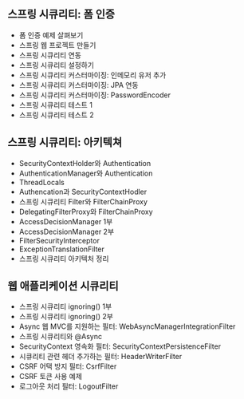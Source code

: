 ## 스프링 시큐리티: 폼 인증

- 폼 인증 예제 살펴보기
- 스프링 웹 프로젝트 만들기
- 스프링 시큐리티 연동
- 스프링 시큐리티 설정하기
- 스프링 시큐리티 커스터마이징: 인메모리 유저 추가
- 스프링 시큐리티 커스터마이징: JPA 연동
- 스프링 시큐리티 커스터마이징: PasswordEncoder
- 스프링 시큐리티 테스트 1
- 스프링 시큐리티 테스트 2

## 스프링 시큐리티: 아키텍쳐

- SecurityContextHolder와 Authentication
- AuthenticationManager와 Authentication
- ThreadLocals
- Authencation과 SecurityContextHodler
- 스프링 시큐리티 Filter와 FilterChainProxy
- DelegatingFilterProxy와 FilterChainProxy
- AccessDecisionManager 1부
- AccessDecisionManager 2부
- FilterSecurityInterceptor
- ExceptionTranslationFilter
- 스프링 시큐리티 아키텍처 정리

## 웹 애플리케이션 시큐리티

- 스프링 시큐리티 ignoring() 1부
- 스프링 시큐리티 ignoring() 2부
- Async 웹 MVC를 지원하는 필터: WebAsyncManagerIntegrationFilter
- 스프링 시큐리티와 @Async
- SecurityContext 영속화 필터: SecurityContextPersistenceFilter
- 시큐리티 관련 헤더 추가하는 필터: HeaderWriterFilter
- CSRF 어택 방지 필터: CsrfFilter
- CSRF 토큰 사용 예제
- 로그아웃 처리 필터: LogoutFilter
